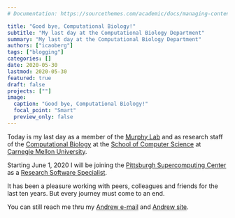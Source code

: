 ```yaml
---
# Documentation: https://sourcethemes.com/academic/docs/managing-content/

title: "Good bye, Computational Biology!"
subtitle: "My last day at the Computational Biology Department"
summary: "My last day at the Computational Biology Department"
authors: ["icaoberg"]
tags: ["blogging"]
categories: []
date: 2020-05-30
lastmod: 2020-05-30
featured: true
draft: false
projects: [""]
image:
  caption: "Good bye, Computational Biology!"
  focal_point: "Smart"
  preview_only: false
---
```


Today is my last day as a member of the [Murphy Lab](http://murphylab.web.cmu.edu) and as research staff of the [Computational Biology](http://www.cbd.cmu.edu) at the [School of Computer Science](http://www.scs.cmu.edu) at [Carnegie Mellon University](http://www.cmu.edu). 

Starting June 1, 2020 I will be joining the [Pittsburgh Supercomputing Center](http://www.psc.edu) as a [Research Software Specialist](http://psc.edu/staff/cao-berg).

It has been a pleasure working with peers, colleagues and friends for the last ten years. But every journey must come to an end.

You can still reach me thru my [Andrew e-mail](mailto:icaoberg@andrew.cmu.edu) and [Andrew site](http://www.andrew.cmu.edu/~icaoberg).
